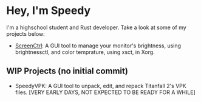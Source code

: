# Hey, I'm Speedy
I'm a highschool student and Rust developer. Take a look at some of my projects below:
- [ScreenCtrl](https://github.com/JustASpeedrunner/screenctrl): A GUI tool to manage your monitor's brightness, using brightnessctl, and color temprature, using xsct, in Xorg.

## WIP Projects (no initial commit)
- SpeedyVPK: A GUI tool to unpack, edit, and repack Titanfall 2's VPK files. [VERY EARLY DAYS, NOT EXPECTED TO BE READY FOR A WHILE]
